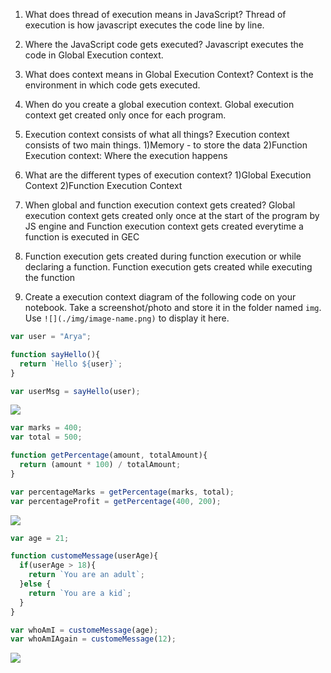1. What does thread of execution means in JavaScript?
Thread of execution is how javascript executes the code line by line.

2. Where the JavaScript code gets executed?
Javascript executes the code in Global Execution context.

3. What does context means in Global Execution Context?
Context is the environment in which code  gets executed.


4. When do you create a global execution context.
Global execution context get created only once for each program.

5. Execution context consists of what all things?
Execution context consists of two main things. 1)Memory -  to store the data 2)Function Execution context: Where the execution happens

6. What are the different types of execution context?
1)Global Execution Context 2)Function Execution Context

7. When global and function execution context gets created?
Global execution context gets created only once at the start of the program by JS engine and Function execution context gets created everytime a function is executed in GEC

8. Function execution gets created during function execution or while declaring a function.
Function execution gets created while executing the function

9. Create a execution context diagram of the following code on your notebook. Take a screenshot/photo and store it in the folder named `img`. Use `![](./img/image-name.png)` to display it here.



```js
var user = "Arya";

function sayHello(){
  return `Hello ${user}`;
}

var userMsg = sayHello(user);
```

<!-- Put your image here -->

![](./img/image-name.jpg)



```js
var marks = 400;
var total = 500;

function getPercentage(amount, totalAmount){
  return (amount * 100) / totalAmount;
}

var percentageMarks = getPercentage(marks, total);
var percentageProfit = getPercentage(400, 200);
```

<!-- Put your image here -->

![](./img/image-name.jpg)



```js
var age = 21;

function customeMessage(userAge){
  if(userAge > 18){
    return `You are an adult`;
  }else {
    return `You are a kid`;
  }
}

var whoAmI = customeMessage(age);
var whoAmIAgain = customeMessage(12);
```

<!-- Put your image here -->

![](./img/image-name.jpg)
